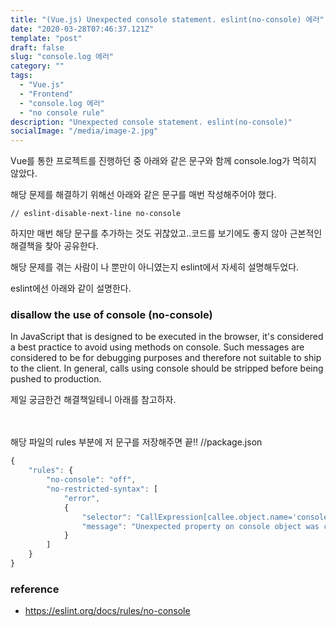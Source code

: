 ```yaml
---
title: "(Vue.js) Unexpected console statement. eslint(no-console) 에러"
date: "2020-03-28T07:46:37.121Z"
template: "post"
draft: false
slug: "console.log 에러"
category: ""
tags:
  - "Vue.js"
  - "Frontend"
  - "console.log 에러"
  - "no console rule"
description: "Unexpected console statement. eslint(no-console)"
socialImage: "/media/image-2.jpg"
---
```


Vue를 통한 프로젝트를 진행하던 중 아래와 같은 문구와 함께 console.log가 먹히지 않았다.

해당 문제를 해결하기 위해선 아래와 같은 문구를 매번 작성해주어야 했다.

`// eslint-disable-next-line no-console`

하지만 매번 해당 문구를 추가하는 것도 귀찮았고..코드를 보기에도 좋지 않아 근본적인 해결책을 찾아 공유한다.

해당 문제를 겪는 사람이 나 뿐만이 아니였는지 eslint에서 자세히 설명해두었다.

eslint에선 아래와 같이 설명한다.

### disallow the use of console (no-console)

In JavaScript that is designed to be executed in the browser, it's considered a best practice to avoid using methods on console. Such messages are considered to be for debugging purposes and therefore not suitable to ship to the client. In general, calls using console should be stripped before being pushed to production.

제일 궁금한건 해결책일테니 아래를 참고하자.<br><br><br>

해당 파일의 rules 부분에 저 문구를 저장해주면 끝!!
//package.json

```js
{
    "rules": {
        "no-console": "off",
        "no-restricted-syntax": [
            "error",
            {
                "selector": "CallExpression[callee.object.name='console'][callee.property.name!=/^(log|warn|error|info|trace)$/]",
                "message": "Unexpected property on console object was called"
            }
        ]
    }
}

```

### reference

- https://eslint.org/docs/rules/no-console
